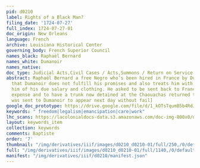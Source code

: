 ```yaml
---
pid: d0210
label: Rights of a Black Man?
filing_date: '1724-07-27'
full_index: 1724-07-27-01
doc_origin: New Orleans
language: French
archive: Louisiana Historical Center
governing_body: French Superior Council
names_black: Raphaël Bernard
names_white: Dumanoir
names_native: 
doc_type: Judicial Acts,Civil Cases / Acts,Summons / Return on Service Notice
abstract: Raphaël Bernard a free Negro who’s been hired in France by Dumanoir complains
  that Dumanoir does not fulfill his promises and also treats him with rigor, depriving
  him of his due salary and clothing. He asked to be sent back to France at Dumanoir
  expense and to have a trunk now detained at the Chaouachas returned to him. [A notice
  was sent to Dumanoir to appear next day without fail]
google_doc_prototype: https://drive.google.com/file/d/1_kOTsTqumB5b4RdJssLF9BoNSY2qOQHb/view?usp=sharing
keywords: " freedom|legalism|emancipation|care|work"
lhc_scans: https://lacolonialdocs-data.s3.amazonaws.com/doc-img-800x0/doc-img-118745.jpg
layout: keywords_item
collection: keywords
comments: Baptiste
order: '7'
thumbnail: "/img/derivatives/iiif/images/d0210_d0210-01/full/250,/0/default.jpg"
full: "/img/derivatives/iiif/images/d0210_d0210-01/full/1140,/0/default.jpg"
manifest: "/img/derivatives/iiif/d0210/manifest.json"
---
```

